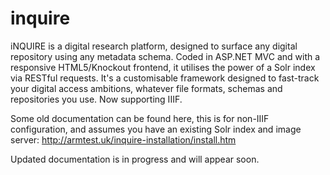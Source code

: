 # inquire
iNQUIRE is a digital research platform, designed to surface any digital repository using any metadata schema. Coded in ASP.NET MVC and with a responsive HTML5/Knockout frontend, it utilises the power of a Solr index via RESTful requests. It's a customisable framework designed to fast-track your digital access ambitions, whatever file formats, schemas and repositories you use. Now supporting IIIF.

Some old documentation can be found here, this is for non-IIIF configuration, and assumes you have an existing Solr index and image server:
http://armtest.uk/inquire-installation/install.htm

Updated documentation is in progress and will appear soon.
